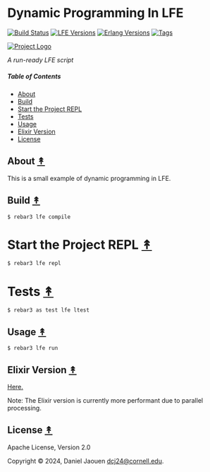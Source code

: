 # Dynamic Programming In LFE

[![Build Status][gh-actions-badge]][gh-actions]
[![LFE Versions][lfe-badge]][lfe]
[![Erlang Versions][erlang-badge]][version]
[![Tags][github-tags-badge]][github-tags]

[![Project Logo][logo]][logo-large]

*A run-ready LFE script*

##### Table of Contents

* [About](#about-)
* [Build](#build-)
* [Start the Project REPL](#start-the-project-repl-)
* [Tests](#tests-)
* [Usage](#usage-)
* [Elixir Version](#elixir-version-)
* [License](#license-)

## About [&#x219F;](#table-of-contents)

This is a small example of dynamic programming in LFE.

## Build [&#x219F;](#table-of-contents)

```shell
$ rebar3 lfe compile
```

# Start the Project REPL [&#x219F;](#table-of-contents)

```shell
$ rebar3 lfe repl
```

# Tests [&#x219F;](#table-of-contents)

```shell
$ rebar3 as test lfe ltest
```

## Usage [&#x219F;](#table-of-contents)

```shell
$ rebar3 lfe run
```

## Elixir Version [&#x219F;](#table-of-contents)
[Here.](https://github.com/danieljaouen/dynamic-programming-in-elixir)

Note: The Elixir version is currently more performant due to parallel processing.

## License [&#x219F;](#table-of-contents)

Apache License, Version 2.0

Copyright © 2024, Daniel Jaouen <dcj24@cornell.edu>.

[//]: ---Named-Links---

[logo]: https://avatars1.githubusercontent.com/u/3434967?s=250
[logo-large]: https://avatars1.githubusercontent.com/u/3434967
[github]: https://github.com/danieljaouen/dynamic-programming-in-lfe
[gitlab]: https://gitlab.com/danieljaouen/dynamic-programming-in-lfe
[gh-actions-badge]: https://github.com/danieljaouen/dynamic-programming-in-lfe/actions/workflows/cicd.yml/badge.svg
[gh-actions]: https://github.com/danieljaouen/dynamic-programming-in-lfe/actions/workflows/cicd.yml
[lfe]: https://github.com/lfe/lfe
[lfe-badge]: https://img.shields.io/badge/lfe-2.1-blue.svg
[erlang-badge]: https://img.shields.io/badge/erlang-21%20to%2026-blue.svg
[version]: https://github.com/danieljaouen/dynamic-programming-in-lfe/blob/main/.github/workflows/cicd.yml
[github-tags]: https://github.com/danieljaouen/dynamic-programming-in-lfe/tags
[github-tags-badge]: https://img.shields.io/github/tag/danieljaouen/dynamic-programming-in-lfe.svg
[github-downloads]: https://img.shields.io/github/downloads/danieljaouen/dynamic-programming-in-lfe/total.svg
